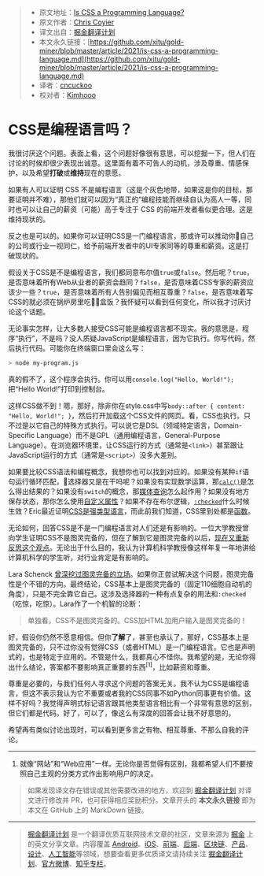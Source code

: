 > * 原文地址：[Is CSS a Programming Language?](https://css-tricks.com/is-css-a-programming-language/)
> * 原文作者：[Chris Coyier](https://css-tricks.com/author/chriscoyier/)
> * 译文出自：[掘金翻译计划](https://github.com/xitu/gold-miner)
> * 本文永久链接：[https://github.com/xitu/gold-miner/blob/master/article/2021/is-css-a-programming-language.md](https://github.com/xitu/gold-miner/blob/master/article/2021/is-css-a-programming-language.md)
> * 译者：[cncuckoo](https://github.com/cncuckoo)
> * 校对者：[Kimhooo](https://github.com/Kimhooo)

# CSS是编程语言吗？

我很讨厌这个问题。表面上看，这个问题好像很有意思，可以挖掘一下，但人们在讨论的时候却很少表现出诚意。这里面有着不可告人的动机，涉及尊重、情感保护，以及希望**打破**或**维持**现在的意愿。

如果有人可以证明 CSS 不是编程语言（这是个灰色地带，如果这是你的目标，那要证明并不难），那他们就可以因为“真正的”编程技能而继续自认为高人一等，同时也可以让自己的薪资（可能）高于专注于 CSS 的前端开发者看似更合理。这是维持现状的。

反之也是可以的。如果你可以证明CSS是一门编程语言，那或许可以推动你自己的公司或行业一视同仁，给予前端开发者中的UI专家同等的尊重和薪资。这是打破现状的。

假设关于CSS是不是编程语言，我们都同意布尔值`true`或`false`。然后呢？`true`，是否意味着所有Web从业者的薪资会趋同？`false`，是否意味着CSS专家的薪资应该少一些？`true`，是否意味着所有人告别偏见而相互尊重？`false`，是否意味着写CSS的就必须在锅炉房里吃盒饭？我怀疑可以看到任何变化，所以我才讨厌讨论这个话题。

无论事实怎样，让大多数人接受CSS可能是编程语言都不现实。我的意思是，程序“执行”，不是吗？没人质疑JavaScript是编程语言，因为它执行。你写代码，然后执行代码。可能你在终端窗口里会这么写：

```bash
> node my-program.js
```

真的假不了，这个程序会执行。你可以用`console.log("Hello, World!");`把“Hello World!”打印到控制台。

这样CSS做不到！嗯，那好，除非你在style.css中写`body::after { content: "Hello, World!"; }`，然后打开加载这个CSS文件的网页。看，CSS也执行。只不过是以它自己的特殊方式执行。可以说它是DSL（领域特定语言，Domain-Specific Language）而不是GPL（通用编程语言，General-Purpose Language）。在浏览器环境里，让CSS运行的方式（通常是`<link>`）甚至跟让JavaScript运行的方式（通常是`<script>`）没多大差别。

如果要比较CSS语法和编程概念，我想你也可以找到对应的。如果没有某种`if`语句运行循环匹配，选择器又是在干吗呢？如果没有实现数学运算，那[`calc()`](https://css-tricks.com/a-complete-guide-to-calc-in-css/)是怎么得出结果的？如果没有`switch`的概念，那[媒体查询](https://css-tricks.com/a-complete-guide-to-css-media-queries/)怎么起作用？如果没有地方保存状态，那你怎么使用[自定义属性](https://css-tricks.com/a-complete-guide-to-custom-properties/)？如果不存在布尔逻辑，[`:checked`](https://css-tricks.com/almanac/selectors/c/checked/)什么时候生效？Eric最近证明[CSS是强类型语言](https://css-tricks.com/css-is-a-strongly-typed-language/)，而此前我们知道，CSS里到处都是[函数](https://css-tricks.com/complete-guide-to-css-functions/)。

无论如何，回答CSS是不是一门编程语言对人们还是有影响的。一位大学教授曾向学生证明CSS不是图灵完备的，但在了解到它是图灵完备的以后，[现在又重新反思这个观点](https://lemire.me/blog/2011/03/08/breaking-news-htmlcss-is-turing-complete/)。无论出于什么目的，我认为计算机科学教授像这样年复一年地讲给计算机科学的学生听，对行业肯定是有影响的。

Lara Schenck [曾深挖过图灵完备的立场](https://notlaura.com/is-css-turing-complete/)。如果你正尝试解决这个问题，图灵完备性是个不错的方向。最终结论，CSS基本上是图灵完备的（固定110细胞自动机的角度），只是不完全靠它自己。这涉及选择器的一种有点复杂的用法和`:checked`（吃惊，吃惊）。Lara作了一个机智的论断：

> 单独看，CSS不是图灵完备的。CSS加HTML加用户输入是图灵完备的！

好，假设你仍然不愿意相信。但你**了解**了，甚至也承认了，那好，CSS基本上是图灵完备的，只不过你没有觉得CSS（或者HTML）是一门编程语言。它也是声明式的，也是特定于应用的。不管是什么，我都真心不怪你。我希望的是，无论你得出什么结论，答案都不要影响真正重要的东西<sup>[1]</sup>，比如薪资和尊重。

尊重是必要的，与我们任何人寻求这个问题的答案无关。我不认为CSS是编程语言，但这不表示我认为它不重要或者我的CSS同事不如Python同事更有价值。这样不好吗？我觉得声明式标记语言跟其他类型语言相比有一个非常有意思的区别，但它们都是代码。好了，可以了，像这么有深度的回答会让我不好意思的。

希望再有类似讨论出现时，可以看到更多言之有物、相互尊重、不那么自我的评论。

- - -
1. 就像“网站”和“Web应用”一样。无论你是否觉得有区别，我都希望人们不要按照自己主观的分类方式作出影响用户的决定。

> 如果发现译文存在错误或其他需要改进的地方，欢迎到 [掘金翻译计划](https://github.com/xitu/gold-miner) 对译文进行修改并 PR，也可获得相应奖励积分。文章开头的 **本文永久链接** 即为本文在 GitHub 上的 MarkDown 链接。

---

> [掘金翻译计划](https://github.com/xitu/gold-miner) 是一个翻译优质互联网技术文章的社区，文章来源为 [掘金](https://juejin.im) 上的英文分享文章。内容覆盖 [Android](https://github.com/xitu/gold-miner#android)、[iOS](https://github.com/xitu/gold-miner#ios)、[前端](https://github.com/xitu/gold-miner#前端)、[后端](https://github.com/xitu/gold-miner#后端)、[区块链](https://github.com/xitu/gold-miner#区块链)、[产品](https://github.com/xitu/gold-miner#产品)、[设计](https://github.com/xitu/gold-miner#设计)、[人工智能](https://github.com/xitu/gold-miner#人工智能)等领域，想要查看更多优质译文请持续关注 [掘金翻译计划](https://github.com/xitu/gold-miner)、[官方微博](http://weibo.com/juejinfanyi)、[知乎专栏](https://zhuanlan.zhihu.com/juejinfanyi)。
